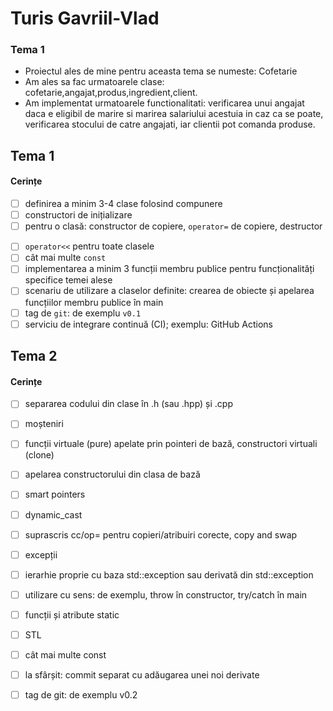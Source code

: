 # Turis Gavriil-Vlad

### Tema 1

- Proiectul ales de mine pentru aceasta tema se numeste: Cofetarie
- Am ales sa fac urmatoarele clase: cofetarie,angajat,produs,ingredient,client.
- Am implementat urmatoarele functionalitati: verificarea unui angajat daca e eligibil de marire si marirea salariului
  acestuia in caz ca se poate, verificarea stocului de catre angajati, iar clientii pot comanda produse.

## Tema 1

#### Cerințe

- [ ] definirea a minim 3-4 clase folosind compunere
- [ ] constructori de inițializare
- [ ] pentru o clasă: constructor de copiere, `operator=` de copiere, destructor

<!-- - [ ] pentru o altă clasă: constructor de mutare, `operator=` de mutare, destructor -->
<!-- - [ ] pentru o altă clasă: toate cele 5 funcții membru speciale -->

- [ ] `operator<<` pentru toate clasele
- [ ] cât mai multe `const`
- [ ] implementarea a minim 3 funcții membru publice pentru funcționalități specifice temei alese
- [ ] scenariu de utilizare a claselor definite: crearea de obiecte și apelarea funcțiilor membru publice în main
- [ ] tag de `git`: de exemplu `v0.1`
- [ ] serviciu de integrare continuă (CI); exemplu: GitHub Actions

## Tema 2

#### Cerințe

- [ ] separarea codului din clase în .h (sau .hpp) și .cpp
- [ ] moșteniri
-   [ ] funcții virtuale (pure) apelate prin pointeri de bază, constructori virtuali (clone)
-   [ ] apelarea constructorului din clasa de bază
-   [ ] smart pointers
-   [ ] dynamic_cast
- [ ] suprascris cc/op= pentru copieri/atribuiri corecte, copy and swap
- [ ] excepții
-   [ ] ierarhie proprie cu baza std::exception sau derivată din std::exception
-   [ ] utilizare cu sens: de exemplu, throw în constructor, try/catch în main
- [ ] funcții și atribute static
- [ ] STL
- [ ] cât mai multe const
- [ ] la sfârșit: commit separat cu adăugarea unei noi derivate
- [ ] tag de git: de exemplu v0.2

